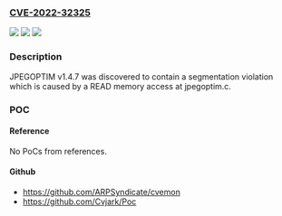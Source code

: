 ### [CVE-2022-32325](https://cve.mitre.org/cgi-bin/cvename.cgi?name=CVE-2022-32325)
![](https://img.shields.io/static/v1?label=Product&message=n%2Fa&color=blue)
![](https://img.shields.io/static/v1?label=Version&message=n%2Fa&color=blue)
![](https://img.shields.io/static/v1?label=Vulnerability&message=n%2Fa&color=brighgreen)

### Description

JPEGOPTIM v1.4.7 was discovered to contain a segmentation violation which is caused by a READ memory access at jpegoptim.c.

### POC

#### Reference
No PoCs from references.

#### Github
- https://github.com/ARPSyndicate/cvemon
- https://github.com/Cvjark/Poc

